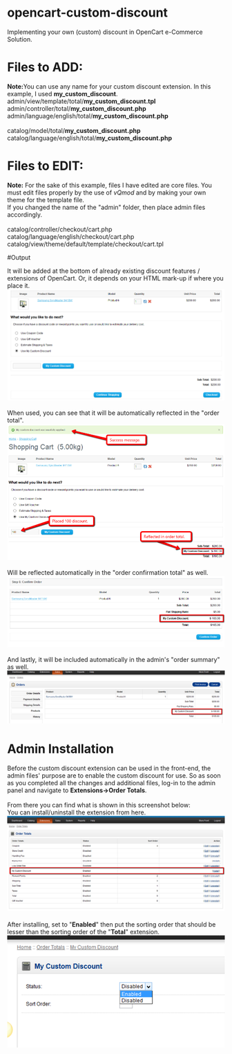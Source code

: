 # opencart-custom-discount
Implementing your own (custom) discount in OpenCart e-Commerce Solution.

# Files to ADD:
<b>Note:</b>You can use any name for your custom discount extension. In this example, I used <b>my_custom_discount</b>.
<br />
admin/view/template/total/<b>my_custom_discount.tpl</b><br />
admin/controller/total/<b>my_custom_discount.php</b><br />
admin/language/english/total/<b>my_custom_discount.php</b><br />
<br />
catalog/model/total/<b>my_custom_discount.php</b><br />
catalog/language/english/total/<b>my_custom_discount.php</b>

# Files to EDIT:
<b>Note:</b> For the sake of this example, files I have edited are core files.
You must edit files properly by the use of <i>vQmod</i> and by making your own theme for the template file.
<br />
If you changed the name of the "admin" folder, then place admin files accordingly.
<br /><br />
catalog/controller/checkout/cart.php<br />
catalog/language/english/checkout/cart.php<br />
catalog/view/theme/default/template/checkout/cart.tpl

#Output

It will be added at the bottom of already existing discount features / extensions of OpenCart.
Or, it depends on your HTML mark-up if where you place it.<br />
![alt text](screenshots/opencart-custom-discount-01.png "Included in checkout screen")
<br />
<br />
When used, you can see that it will be automatically reflected in the "order total".
<br />
![alt text](screenshots/opencart-custom-discount-02.png "Included in order total")
<br />
<br />
Will be reflected automatically in the "order confirmation total" as well.
<br />
![alt text](screenshots/opencart-custom-discount-03.png "Included in order confirmation total")
<br />
<br />
And lastly, it will be included automatically in the admin's "order summary" as well.
<br />
![alt text](screenshots/opencart-custom-discount-04.png "Included in admin order summary")

# Admin Installation

Before the custom discount extension can be used in the front-end, the admin files' purpose are to enable the custom discount for use.
So as soon as you completed all the changes and additional files, log-in to the admin panel and navigate to <b>Extensions->Order Totals</b>.
<br /><br />
From there you can find what is shown in this screenshot below:
<br />
You can install/uninstall the extension from here.
<br />
![alt text](screenshots/admin-opencart-custom-discount-01.png "Installation")
<br /><br />
After installing, set to "<b>Enabled</b>" then put the sorting order that should be lesser than the sorting order of the "<b>Total</b>" extension.
<br />
![alt text](screenshots/admin-opencart-custom-discount-02.png "Configuration")